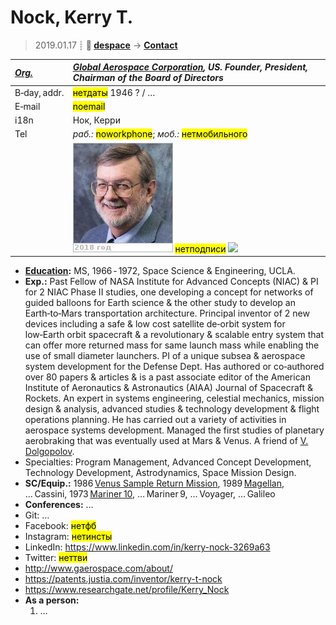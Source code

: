 # Nock, Kerry T.
> 2019.01.17 ┊ **🚀 [despace](index.md)** → **[Contact](contact.md)**

|*[Org.](contact.md)*|*[Global Aerospace Corporation](zz_gac.md), US. Founder, President, Chairman of the Board of Directors*|
|:--|:--|
|B‑day, addr.| <mark>нетдаты</mark> 1946 ? / … |
|E‑mail| <mark>noemail</mark> |
|i18n| Нок, Керри |
|Tel| *раб.:* <mark>noworkphone</mark>; *моб.:* <mark>нетмобильного</mark> |
|| [![](f/contact/n/nock_001_photo_thumb.jpg)](f/contact/n/nock_001_photo.jpg) <mark>нетподписи</mark> [![](f/contact//_001_sign_thumb.jpg)](f/contact//_001_sign.png) |

   - **[Education](edu.md):** MS, 1966 ‑ 1972, Space Science & Engineering, UCLA.
   - **Exp.:** Past Fellow of NASA Institute for Advanced Concepts (NIAC) & PI for 2 NIAC Phase II studies, one developing a concept for networks of guided balloons for Earth science & the other study to develop an Earth‑to‑Mars transportation architecture. Principal inventor of 2 new devices including a safe & low cost satellite de‑orbit system for low‑Earth orbit spacecraft & a revolutionary & scalable entry system that can offer more returned mass for same launch mass while enabling the use of small diameter launchers. PI of a unique subsea & aerospace system development for the Defense Dept. Has authored or co‑authored over 80 papers & articles & is a past associate editor of the American Institute of Aeronautics & Astronautics (AIAA) Journal of Spacecraft & Rockets. An expert in systems engineering, celestial mechanics, mission design & analysis, advanced studies & technology development & flight operations planning. He has carried out a variety of activities in aerospace systems development. Managed the first studies of planetary aerobraking that was eventually used at Mars & Venus. A friend of [V. Dolgopolov](zz_dolgopolov1.md).
   - Specialties: Program Management, Advanced Concept Development, Technology Development, Astrodynamics, Space Mission Design.
   - **SC/Equip.:** 1986 [Venus Sample Return Mission](venus_sample_return_mission.md), 1989 [Magellan](magellan.md), … Cassini, 1973 [Mariner 10](mariner_10.md), … Mariner 9, … Voyager, … Galileo
   - **Conferences:** …
   - Git: …
   - Facebook: <mark>нетфб</mark>
   - Instagram: <mark>нетинсты</mark>
   - LinkedIn: <https://www.linkedin.com/in/kerry-nock-3269a63>
   - Twitter: <mark>неттви</mark>
   - <http://www.gaerospace.com/about/>
   - <https://patents.justia.com/inventor/kerry-t-nock>
   - <https://www.researchgate.net/profile/Kerry_Nock>
   - **As a person:**
      1. …
